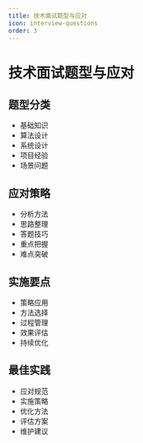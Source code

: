 ```yaml
---
title: 技术面试题型与应对
icon: interview-questions
order: 3
---
```


# 技术面试题型与应对

## 题型分类
- 基础知识
- 算法设计
- 系统设计
- 项目经验
- 场景问题

## 应对策略
- 分析方法
- 思路整理
- 答题技巧
- 重点把握
- 难点突破

## 实施要点
- 策略应用
- 方法选择
- 过程管理
- 效果评估
- 持续优化

## 最佳实践
- 应对规范
- 实施策略
- 优化方法
- 评估方案
- 维护建议
